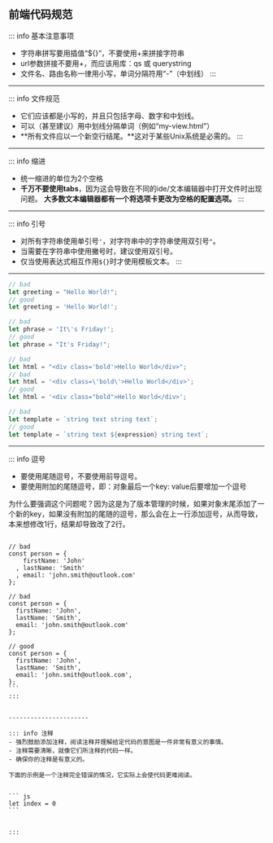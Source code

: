 ## 前端代码规范

::: info 基本注意事项
- 字符串拼写要用插值“${}”，不要使用+来拼接字符串
- url参数拼接不要用+，而应该用库：qs 或 querystring
- 文件名、路由名称一律用小写，单词分隔符用“-”（中划线）
:::


-----------------------



::: info 文件规范
- 它们应该都是小写的，并且只包括字母、数字和中划线。
- 可以（甚至建议）用中划线分隔单词（例如“my-view.html”）
- **所有文件应以一个新空行结尾。**这对于某些Unix系统是必需的。
:::

-----------------------

::: info 缩进
- 统一缩进的单位为2个空格
- **千万不要使用tabs**，因为这会导致在不同的ide/文本编辑器中打开文件时出现问题。 **大多数文本编辑器都有一个将选项卡更改为空格的配置选项。**
:::


---------------

::: info 引号
- 对所有字符串使用单引号`'`，对字符串中的字符串使用双引号`"`。
- 当需要在字符串中使用撇号时，建议使用双引号。
- 仅当使用表达式相互作用`${}`时才使用模板文本。
:::

-----------------------

``` js {4,9,16,21}
// bad 
let greeting = "Hello World!";
// good
let greeting = 'Hello World!';

// bad
let phrase = 'It\'s Friday!';
// good
let phrase = "It's Friday!";

// bad
let html = "<div class='bold'>Hello World</div>";
// bad
let html = '<div class=\'bold\'>Hello World</div>';
// good
let html = '<div class="bold">Hello World</div>';

// bad
let template = `string text string text`;
// good
let template = `string text ${expression} string text`;
```


-----------------------

::: info 逗号

- 要使用尾随逗号，不要使用前导逗号。
- 要使用附加的尾随逗号，即：对象最后一个key: value后要增加一个逗号

为什么要强调这个问题呢？因为这是为了版本管理的时候，如果对象末尾添加了一个新的key，如果没有附加的尾随的逗号，那么会在上一行添加逗号，从而导致，本来想修改1行，结果却导致改了2行。

``` js{15-21}

// bad
const person = {
    firstName: 'John'
  , lastName: 'Smith'
  , email: 'john.smith@outlook.com'
};

// bad
const person = {
  firstName: 'John',
  lastName: 'Smith',
  email: 'john.smith@outlook.com'
};

// good
const person = {
  firstName: 'John',
  lastName: 'Smith',
  email: 'john.smith@outlook.com',
};
​```
:::


----------------------

::: info 注释
- 强烈鼓励添加注释，阅读注释并理解给定代码的意图是一件非常有意义的事情。
- 注释需要清晰，就像它们所注释的代码一样。
- 确保你的注释是有意义的。

下面的示例是一个注释完全错误的情况，它实际上会使代码更难阅读。


​``` js
let index = 0
​```


:::
